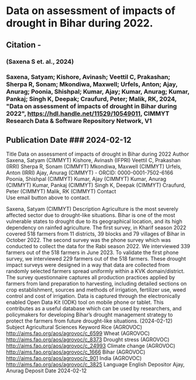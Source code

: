 # Data on assessment of impacts of drought in Bihar during 2022.
## Citation - 
### (Saxena S et. al., 2024)
### Saxena, Satyam; Kishore, Avinash; Veettil C, Prakashan; Sherpa R, Sonam; Mkondiwa, Maxwell; Urfels, Anton; Ajay, Anurag; Poonia, Shishpal; Kumar, Ajay; Kumar, Anurag; Kumar, Pankaj; Singh K, Deepak; Craufurd, Peter; Malik, RK, 2024, "Data on assessment of impacts of drought in Bihar during 2022", https://hdl.handle.net/11529/10549011, CIMMYT Research Data & Software Repository Network, V1
## Publication Date 	### 2024-02-12
Title 	Data on assessment of impacts of drought in Bihar during 2022
Author 	Saxena, Satyam (CIMMYT)
Kishore, Avinash (IFPRI)
Veettil C, Prakashan (IRRI)
Sherpa R, Sonam (CIMMYT)
Mkondiwa, Maxwell (CIMMYT)
Urfels, Anton (IRRI)
Ajay, Anurag (CIMMYT) - ORCID: 0000-0001-7502-6166
Poonia, Shishpal (CIMMYT)
Kumar, Ajay (CIMMYT)
Kumar, Anurag (CIMMYT)
Kumar, Pankaj (CIMMYT)
Singh K, Deepak (CIMMYT)
Craufurd, Peter (CIMMYT)
Malik, RK (CIMMYT)
Contact 	
Use email button above to contact.

Saxena, Satyam (CIMMYT)
Description 	Agriculture is the most severely affected sector due to drought-like situations. Bihar is one of the most vulnerable states to drought due to its geographical location, and its high dependency on rainfed agriculture. The first survey, in Kharif season 2022 covered 518 farmers from 11 districts, 39 blocks and 79 villages of Bihar in October 2022. The second survey was the phone survey which was conducted to collect the data for the Rabi season 2022. We interviewed 339 farmers out of the 518 farmers in June 2023. To validate the first phone survey, we interviewed 229 farmers out of the 518 farmers. These drought impact surveys were designed in a way that data are collected from randomly selected farmers spread uniformly within a KVK domain/district. The survey questionnaire captures all production practices applied by farmers from land preparation to harvesting, including detailed sections on crop establishment, sources and methods of irrigation, fertilizer use, weed control and cost of irrigation. Data is captured through the electronically enabled Open Data Kit (ODK) tool on mobile phone or tablet. This contributes as a useful database which can be used by researchers, and policymakers for developing Bihar’s drought management strategy to protect the farmers from future drought-like situations. (2024-02-12)
Subject 	Agricultural Sciences
Keyword 	Rice (AGROVOC) http://aims.fao.org/aos/agrovoc/c_6599
Wheat (AGROVOC) http://aims.fao.org/aos/agrovoc/c_8373
Drought stress (AGROVOC) http://aims.fao.org/aos/agrovoc/c_24993
Climate change (AGROVOC) http://aims.fao.org/aos/agrovoc/c_1666
Bihar (AGROVOC) http://aims.fao.org/aos/agrovoc/c_901
India (AGROVOC) http://aims.fao.org/aos/agrovoc/c_3825
Language 	English
Depositor 	Ajay, Anurag
Deposit Date 	2024-02-12
